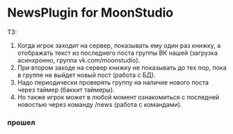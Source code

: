 # NewsPlugin for MoonStudio
ТЗ:
1. Когда игрок заходит на сервер, показывать ему один раз книжку, а отображать текст из последнего поста группы ВК нашей (загрузка асинхронно, группа vk.com/moonstudio).
2. При втором заходе на сервер книжку не показывать до тех пор, пока в группе не выйдет новый пост (работа с БД).
3. Надо периодически проверять группу на наличие нового поста через таймер (баккит таймеры).
4. Но также игрок может в любой момент ознакомиться с последней новостью через команду /news (работа с командами).

### прошел ###
